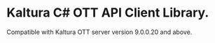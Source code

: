 # Kaltura C# OTT API Client Library.
Compatible with Kaltura OTT server version 9.0.0.20 and above.
